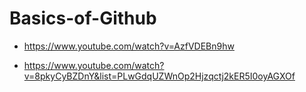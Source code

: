 # Basics-of-Github

- https://www.youtube.com/watch?v=AzfVDEBn9hw

- https://www.youtube.com/watch?v=8pkyCyBZDnY&list=PLwGdqUZWnOp2Hjzqctj2kER5I0oyAGXOf

